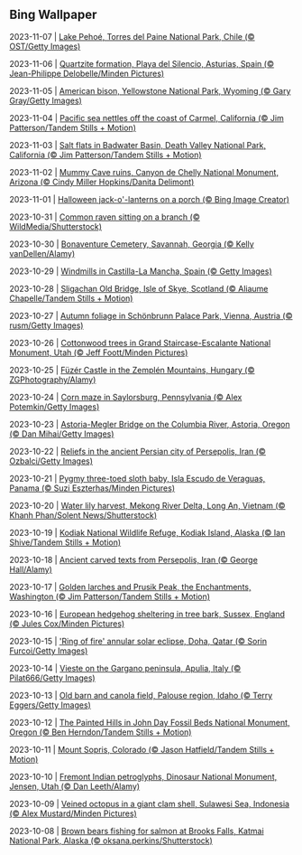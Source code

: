 ## Bing Wallpaper
2023-11-07 | [Lake Pehoé, Torres del Paine National Park, Chile (© OST/Getty Images)](./wallpaper/2023-11-07.jpg) 

2023-11-06 | [Quartzite formation, Playa del Silencio, Asturias, Spain (© Jean-Philippe Delobelle/Minden Pictures)](./wallpaper/2023-11-06.jpg) 

2023-11-05 | [American bison, Yellowstone National Park, Wyoming (© Gary Gray/Getty Images)](./wallpaper/2023-11-05.jpg) 

2023-11-04 | [Pacific sea nettles off the coast of Carmel, California (© Jim Patterson/Tandem Stills + Motion)](./wallpaper/2023-11-04.jpg) 

2023-11-03 | [Salt flats in Badwater Basin, Death Valley National Park, California (© Jim Patterson/Tandem Stills + Motion)](./wallpaper/2023-11-03.jpg) 

2023-11-02 | [Mummy Cave ruins, Canyon de Chelly National Monument, Arizona (© Cindy Miller Hopkins/Danita Delimont)](./wallpaper/2023-11-02.jpg) 

2023-11-01 | [Halloween jack-o'-lanterns on a porch (© Bing Image Creator)](./wallpaper/2023-11-01.jpg) 

2023-10-31 | [Common raven sitting on a branch (© WildMedia/Shutterstock)](./wallpaper/2023-10-31.jpg) 

2023-10-30 | [Bonaventure Cemetery, Savannah, Georgia (© Kelly vanDellen/Alamy)](./wallpaper/2023-10-30.jpg) 

2023-10-29 | [Windmills in Castilla-La Mancha, Spain (© Getty Images)](./wallpaper/2023-10-29.jpg) 

2023-10-28 | [Sligachan Old Bridge, Isle of Skye, Scotland (© Aliaume Chapelle/Tandem Stills + Motion)](./wallpaper/2023-10-28.jpg) 

2023-10-27 | [Autumn foliage in Schönbrunn Palace Park, Vienna, Austria (© rusm/Getty Images)](./wallpaper/2023-10-27.jpg) 

2023-10-26 | [Cottonwood trees in Grand Staircase-Escalante National Monument, Utah (© Jeff Foott/Minden Pictures)](./wallpaper/2023-10-26.jpg) 

2023-10-25 | [Füzér Castle in the Zemplén Mountains, Hungary (© ZGPhotography/Alamy)](./wallpaper/2023-10-25.jpg) 

2023-10-24 | [Corn maze in Saylorsburg, Pennsylvania (© Alex Potemkin/Getty Images)](./wallpaper/2023-10-24.jpg) 

2023-10-23 | [Astoria-Megler Bridge on the Columbia River, Astoria, Oregon (© Dan Mihai/Getty Images)](./wallpaper/2023-10-23.jpg) 

2023-10-22 | [Reliefs in the ancient Persian city of Persepolis, Iran (© Ozbalci/Getty Images)](./wallpaper/2023-10-22.jpg) 

2023-10-21 | [Pygmy three-toed sloth baby, Isla Escudo de Veraguas, Panama (© Suzi Eszterhas/Minden Pictures)](./wallpaper/2023-10-21.jpg) 

2023-10-20 | [Water lily harvest, Mekong River Delta, Long An, Vietnam (© Khanh Phan/Solent News/Shutterstock)](./wallpaper/2023-10-20.jpg) 

2023-10-19 | [Kodiak National Wildlife Refuge, Kodiak Island, Alaska (© Ian Shive/Tandem Stills + Motion)](./wallpaper/2023-10-19.jpg) 

2023-10-18 | [Ancient carved texts from Persepolis, Iran (© George Hall/Alamy)](./wallpaper/2023-10-18.jpg) 

2023-10-17 | [Golden larches and Prusik Peak, the Enchantments, Washington (© Jim Patterson/Tandem Stills + Motion)](./wallpaper/2023-10-17.jpg) 

2023-10-16 | [European hedgehog sheltering in tree bark, Sussex, England (© Jules Cox/Minden Pictures)](./wallpaper/2023-10-16.jpg) 

2023-10-15 | ['Ring of fire' annular solar eclipse, Doha, Qatar (© Sorin Furcoi/Getty Images)](./wallpaper/2023-10-15.jpg) 

2023-10-14 | [Vieste on the Gargano peninsula, Apulia, Italy (© Pilat666/Getty Images)](./wallpaper/2023-10-14.jpg) 

2023-10-13 | [Old barn and canola field, Palouse region, Idaho (© Terry Eggers/Getty Images)](./wallpaper/2023-10-13.jpg) 

2023-10-12 | [The Painted Hills in John Day Fossil Beds National Monument, Oregon (© Ben Herndon/Tandem Stills + Motion)](./wallpaper/2023-10-12.jpg) 

2023-10-11 | [Mount Sopris, Colorado (© Jason Hatfield/Tandem Stills + Motion)](./wallpaper/2023-10-11.jpg) 

2023-10-10 | [Fremont Indian petroglyphs, Dinosaur National Monument, Jensen, Utah (© Dan Leeth/Alamy)](./wallpaper/2023-10-10.jpg) 

2023-10-09 | [Veined octopus in a giant clam shell, Sulawesi Sea, Indonesia (© Alex Mustard/Minden Pictures)](./wallpaper/2023-10-09.jpg) 

2023-10-08 | [Brown bears fishing for salmon at Brooks Falls, Katmai National Park, Alaska (© oksana.perkins/Shutterstock)](./wallpaper/2023-10-08.jpg) 

